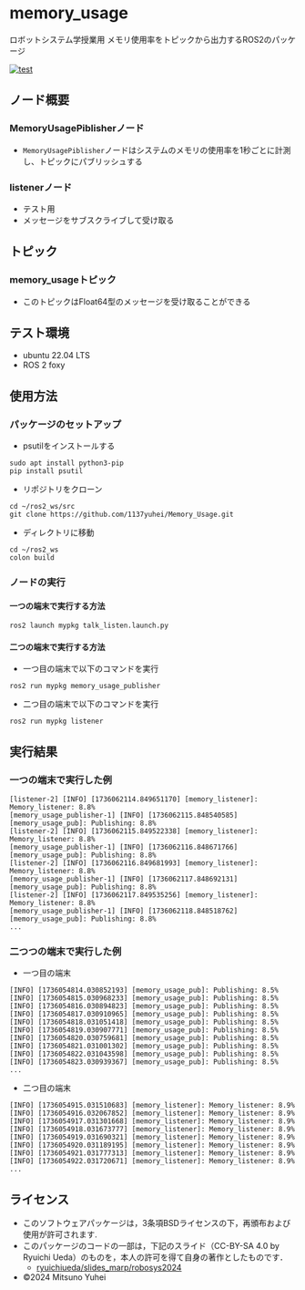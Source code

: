 # memory_usage
ロボットシステム学授業用
メモリ使用率をトピックから出力するROS2のパッケージ

[![test](https://github.com/1137yuhei/Memory_Usage/actions/workflows/test.yml/badge.svg)](https://github.com/1137yuhei/Memory_Usage/actions/workflows/test.yml)

##  ノード概要

###  MemoryUsagePiblisherノード

- ```MemoryUsagePiblisher```ノードはシステムのメモリの使用率を1秒ごとに計測し、トピックにパブリッシュする

###  listenerノード

- テスト用
- メッセージをサブスクライブして受け取る

##  トピック

###  memory_usageトピック

- このトピックはFloat64型のメッセージを受け取ることができる

## テスト環境

- ubuntu 22.04 LTS
- ROS 2 foxy

## 使用方法

### パッケージのセットアップ

- psutilをインストールする
```
sudo apt install python3-pip
pip install psutil
```
- リポジトリをクローン
```
cd ~/ros2_ws/src
git clone https://github.com/1137yuhei/Memory_Usage.git
```
- ディレクトリに移動
```
cd ~/ros2_ws
colon build
```
###  ノードの実行

####  一つの端末で実行する方法
```
ros2 launch mypkg talk_listen.launch.py
```
####  二つの端末で実行する方法

  - 一つ目の端末で以下のコマンドを実行
```
ros2 run mypkg memory_usage_publisher
```
  - 二つ目の端末で以下のコマンドを実行
```
ros2 run mypkg listener
```
## 実行結果

### 一つの端末で実行した例
```
[listener-2] [INFO] [1736062114.849651170] [memory_listener]: Memory_listener: 8.8%
[memory_usage_publisher-1] [INFO] [1736062115.848540585] [memory_usage_pub]: Publishing: 8.8%
[listener-2] [INFO] [1736062115.849522338] [memory_listener]: Memory_listener: 8.8%
[memory_usage_publisher-1] [INFO] [1736062116.848671766] [memory_usage_pub]: Publishing: 8.8%
[listener-2] [INFO] [1736062116.849681993] [memory_listener]: Memory_listener: 8.8%
[memory_usage_publisher-1] [INFO] [1736062117.848692131] [memory_usage_pub]: Publishing: 8.8%
[listener-2] [INFO] [1736062117.849535256] [memory_listener]: Memory_listener: 8.8%
[memory_usage_publisher-1] [INFO] [1736062118.848518762] [memory_usage_pub]: Publishing: 8.8%
...
```
### 二つつの端末で実行した例

- 一つ目の端末
```
[INFO] [1736054814.030852193] [memory_usage_pub]: Publishing: 8.5%
[INFO] [1736054815.030968233] [memory_usage_pub]: Publishing: 8.5%
[INFO] [1736054816.030894823] [memory_usage_pub]: Publishing: 8.5%
[INFO] [1736054817.030910965] [memory_usage_pub]: Publishing: 8.5%
[INFO] [1736054818.031051418] [memory_usage_pub]: Publishing: 8.5%
[INFO] [1736054819.030907771] [memory_usage_pub]: Publishing: 8.5%
[INFO] [1736054820.030759681] [memory_usage_pub]: Publishing: 8.5%
[INFO] [1736054821.031001302] [memory_usage_pub]: Publishing: 8.5%
[INFO] [1736054822.031043598] [memory_usage_pub]: Publishing: 8.5%
[INFO] [1736054823.030939367] [memory_usage_pub]: Publishing: 8.5%
...
```
- 二つ目の端末
```
[INFO] [1736054915.031510683] [memory_listener]: Memory_listener: 8.9%
[INFO] [1736054916.032067852] [memory_listener]: Memory_listener: 8.9%
[INFO] [1736054917.031301668] [memory_listener]: Memory_listener: 8.9%
[INFO] [1736054918.031673777] [memory_listener]: Memory_listener: 8.9%
[INFO] [1736054919.031690321] [memory_listener]: Memory_listener: 8.9%
[INFO] [1736054920.031189195] [memory_listener]: Memory_listener: 8.9%
[INFO] [1736054921.031777313] [memory_listener]: Memory_listener: 8.9%
[INFO] [1736054922.031720671] [memory_listener]: Memory_listener: 8.9%
...
```

## ライセンス
- このソフトウェアパッケージは，3条項BSDライセンスの下，再頒布および使用が許可されます.
- このパッケージのコードの一部は，下記のスライド（CC-BY-SA 4.0 by Ryuichi Ueda）のものを，本人の許可を得て自身の著作としたものです．
    - [ryuichiueda/slides_marp/robosys2024](https://github.com/ryuichiueda/slides_marp/tree/master/robosys2024)
- ©2024 Mitsuno Yuhei
